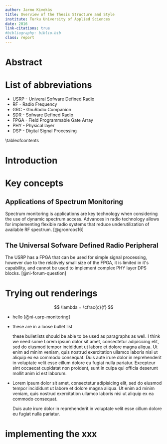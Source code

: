 ```yaml
---
author: Jarmo Kivekäs
title: Overview of the Thesis Structure and Style
institute: Turku University of Applied Sciences
date: 2016
link-citations: true
#bibliography: biblio.bib
class: report
---
```




# Abstract

# List of abbreviations

- USRP - Univeral Sofware Defined Radio
- RF - Radio Frequency
- GRC - GnuRadio Companion
- SDR - Sofware Defined Radio
- FPGA - Field Programmable Gate Array
- PHY - Physical layer
- DSP - Digital Signal Processing

\tableofcontents


# Introduction

# Key concepts

## Applications of Spectrum Monitoring

Spectrum monitoring is applications are key technology when considering the use of dynamic spectrum access. Advances in radio technology allows for implementing flexible radio systems that reduce underutilization of available RF spectrum. [@gronroos16]

## The Universal Sofware Defined Radio Peripheral

The USRP has a FPGA that can be used for simple signal processing, however due to the relatively small size of the FPGA, it is limited in it's capability, and cannot be used to implement complex PHY layer DPS blocks. [@ni-forum-question]


# Trying out renderings

$$ \lambda = \cfrac{c}{f} $$

  * hello [@ni-usrp-monitoring]

  * these are in a loose bullet list

    these bulletlists should be able to be used as paragraphs as well. I think we need some Lorem ipsum dolor sit amet, consectetur adipisicing elit, sed do eiusmod tempor incididunt ut labore et dolore magna aliqua. Ut enim ad minim veniam, quis nostrud exercitation ullamco laboris nisi ut aliquip ex ea commodo consequat. Duis aute irure dolor in reprehenderit in voluptate velit esse cillum dolore eu fugiat nulla pariatur. Excepteur sint occaecat cupidatat non proident, sunt in culpa qui officia deserunt mollit anim id est laborum.

  * Lorem ipsum dolor sit amet, consectetur adipisicing elit, sed do eiusmod tempor incididunt ut labore et dolore magna aliqua. Ut enim ad minim veniam, quis nostrud exercitation ullamco laboris nisi ut aliquip ex ea commodo consequat.

    Duis aute irure dolor in reprehenderit in voluptate velit esse cillum dolore eu fugiat nulla pariatur.


# implementing the xxx
